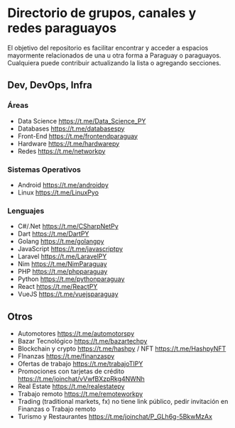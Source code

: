 # Directorio de grupos, canales y redes paraguayos

El objetivo del repositorio es facilitar encontrar y acceder a espacios mayormente relacionados de una u otra forma a Paraguay o paraguayos.
Cualquiera puede contribuir actualizando la lista o agregando secciones.

## Dev, DevOps, Infra

### Áreas
* Data Science https://t.me/Data_Science_PY
* Databases https://t.me/databasespy
* Front-End https://t.me/frontendparaguay
* Hardware https://t.me/hardwarepy
* Redes https://t.me/networkpy

### Sistemas Operativos
* Android https://t.me/androidpy
* Linux https://t.me/LinuxPyo


### Lenguajes
* C#/.Net https://t.me/CSharpNetPy
* Dart https://t.me/DartPY
* Golang https://t.me/golangpy
* JavaScript https://t.me/javascriptpy
* Laravel https://t.me/LaravelPY
* Nim https://t.me/NimParaguay
* PHP https://t.me/phpparaguay
* Python https://t.me/pythonparaguay
* React https://t.me/ReactPY
* VueJS https://t.me/vuejsparaguay

## Otros
* Automotores https://t.me/automotorspy
* Bazar Tecnológico https://t.me/bazartechpy
* Blockchain y crypto https://t.me/hashpy / NFT https://t.me/HashpyNFT
* FInanzas https://t.me/finanzaspy
* Ofertas de trabajo https://t.me/trabajoTIPY
* Promociones con tarjetas de crédito https://t.me/joinchat/vVwfBXzpRkg4NWNh
* Real Estate https://t.me/realestatepy
* Trabajo remoto https://t.me/remoteworkpy
* Trading (traditional markets, fx) no tiene link público, pedir invitación en Finanzas o Trabajo remoto
* Turismo y Restaurantes https://t.me/joinchat/P_GLh6g-5BkwMzAx
